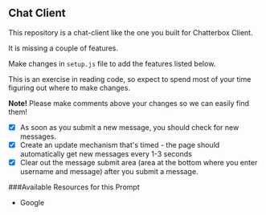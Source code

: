 ## Chat Client
This repository is a chat-client like the one you built for Chatterbox Client. 

It is missing a couple of features. 

Make changes in `setup.js` file to add the features listed below.

This is an exercise in reading code, so expect to spend most of your time figuring out where to make changes.

**Note!** Please make comments above your changes so we can easily find them!

* [X] As soon as you submit a new message, you should check for new messages.
* [X] Create an update mechanism that's timed - the page should automatically get new messages every 1-3 seconds
* [X] Clear out the message submit area (area at the bottom where you enter username and message) after you submit a message.

###Available Resources for this Prompt
* Google
